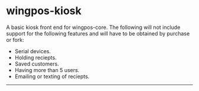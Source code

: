 # wingpos-kiosk
A basic kiosk front end for wingpos-core. 
The following will not include support for the following features and will have to be obtained by purchase or fork: 
 - Serial devices.
 - Holding reciepts.
 - Saved customers.
 - Having more than 5 users.
 - Emailing or texting of reciepts.
----

